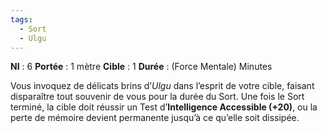 ```yaml
---
tags:
  - Sort
  - Ulgu
---
```

**NI** : 6
**Portée** : 1 mètre
**Cible** : 1
**Durée** : (Force Mentale) Minutes

Vous invoquez de délicats brins d’*Ulgu* dans l’esprit de votre cible, faisant disparaître tout souvenir de vous pour la durée du Sort. Une fois le Sort terminé, la cible doit réussir un Test d’**Intelligence Accessible (+20)**, ou la perte de mémoire devient permanente jusqu’à ce qu’elle soit dissipée.